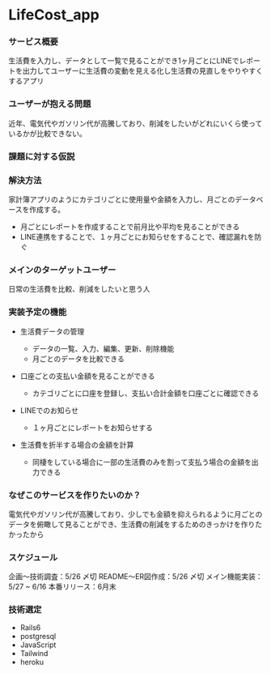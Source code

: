 # LifeCost_app

### サービス概要
生活費を入力し、データとして一覧で見ることができ1ヶ月ごとにLINEでレポートを出力してユーザーに生活費の変動を見える化し生活費の見直しをやりやすくするアプリ

### ユーザーが抱える問題
近年、電気代やガソリン代が高騰しており、削減をしたいがどれにいくら使っているかが比較できない。

### 課題に対する仮説


### 解決方法
家計簿アプリのようにカテゴリごとに使用量や金額を入力し、月ごとのデータベースを作成する。
  - 月ごとにレポートを作成することで前月比や平均を見ることができる
  - LINE連携をすることで、１ヶ月ごとにお知らせをすることで、確認漏れを防ぐ

### メインのターゲットユーザー
日常の生活費を比較、削減をしたいと思う人

### 実装予定の機能
- 生活費データの管理
  - データの一覧、入力、編集、更新、削除機能
  - 月ごとのデータを比較できる

- 口座ごとの支払い金額を見ることができる
  - カテゴリごとに口座を登録し、支払い合計金額を口座ごとに確認できる

- LINEでのお知らせ
  - １ヶ月ごとにレポートをお知らせする
  
- 生活費を折半する場合の金額を計算
  - 同棲をしている場合に一部の生活費のみを割って支払う場合の金額を出力できる

 ### なぜこのサービスを作りたいのか？
 電気代やガソリン代が高騰しており、少しでも金額を抑えられるように月ごとのデータを俯瞰して見ることができ、生活費の削減をするためのきっかけを作りたかったから

### スケジュール
企画〜技術調査：5/26 〆切
README〜ER図作成：5/26 〆切
メイン機能実装：5/27 ~ 6/16
本番リリース：6月末

### 技術選定
- Rails6
- postgresql
- JavaScript
- Tailwind
- heroku

